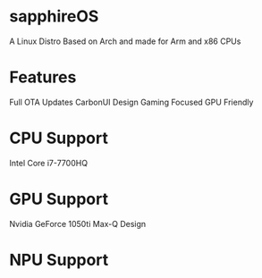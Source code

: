 # sapphireOS
A Linux Distro Based on Arch and made for Arm and x86 CPUs

# Features 
Full OTA Updates 
CarbonUI Design
Gaming Focused
GPU Friendly



# CPU Support
Intel Core i7-7700HQ
# GPU Support
Nvidia GeForce 1050ti Max-Q Design
# NPU Support
